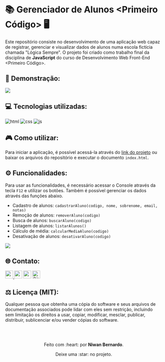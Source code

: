 <!-- Início da seção de introdução -->
<h1>📚 Gerenciador de Alunos &lt;Primeiro Código&gt; 🖥️</h1>
<p>Este repositório consiste no desenvolvimento de uma aplicação web capaz de registrar, gerenciar e visualizar dados de alunos numa escola fictícia chamada "Lógica Sempre". O projeto foi criado como trabalho final da disciplina de <b>JavaScript</b> do curso de Desenvolvimento Web Front-End &lt;Primeiro Código&gt;.</p> 
<!-- Fim da seção de introdução -->


<!-- Início da seção de demonstração -->
<h2>🎥 Demonstração: </h2>
<a href="https://devniwan.github.io/rascunhos/"><img src="https://i.postimg.cc/sXmTDqd2/Miniatura-Formulario-Java-Script.png" target="_blank"> </a>
<!-- Fim da seção de demonstração -->


<!-- Início da seção de usos -->
<h2>💻 Tecnologias utilizadas: </h2>
<p>
  <img align="center" alt="html" src="https://img.shields.io/badge/html5-%23E34F26.svg?style=for-the-badge&logo=html5&logoColor=white"/>
  <img align="center" alt="css" src="https://img.shields.io/badge/css3-%231572B6.svg?style=for-the-badge&logo=css3&logoColor=white"/>
  <img align="center" alt="js" src="https://img.shields.io/badge/javascript-%23323330.svg?style=for-the-badge&logo=javascript&logoColor=%23F7DF1E"/>
</p>
<!-- Fim da seção de usos -->


<!-- Início da seção de usos -->
<h2>🎮 Como utilizar: </h2>
<p>Para iniciar a aplicação, é possível acessá-la através do <a href="https://devniwan.github.io/rascunhos/">link do projeto</a> ou baixar os arquivos do repositório e executar o documento <code>index.html</code>.</p>
<!-- Fim da seção de usos -->

<!-- Início da seção de funcionalidades -->
<h2>⚙️ Funcionalidades: </h2>
<p>Para usar as funcionalidades, é necessário acessar o Console através da tecla <code>F12</code> e utilizar os botões. Também é possível gerenciar os dados através das funções abaixo.</p>
<ul>
  <li>Cadastro de alunos: <code>cadastrarAluno(codigo, nome, sobrenome, email, notas)</code></li>
  <li>Remoção de alunos: <code>removerAluno(codigo)</code></li>
  <li>Busca de alunos: <code>buscarAluno(codigo)</code></li>
  <li>Listagem de alunos: <code>listarAlunos()</code></li>
  <li>Cálculo de média: <code>calcularMediaAluno(codigo)</code></li>
  <li>Desativação de alunos: <code>desativarAluno(codigo)</code></li>
</ul>
<img src="https://i.postimg.cc/nL4XFyMD/terminal-exemplo.png" target="_blank">
<!-- Fim da seção de funcionalidades -->


<!-- Início da seção "Contato" -->
<h2>🌐 Contato: </h2>
<p>
<a href="https://www.linkedin.com/in/niwanbernardo/"><img src="https://img.shields.io/badge/linkedin-%230077B5.svg?&style=for-the-badge&logo=linkedin&logoColor=white" target="_blank" height=25> </a>
<a href="https://api.whatsapp.com/send?phone=5511991359164" target="_blank"><img src="https://img.shields.io/badge/WhatsApp-25D366?style=for-the-badge&logo=whatsapp&logoColor=white" target="_blank" height=25></a>
<a href="https://www.instagram.com/devniwan/"><img src="https://img.shields.io/badge/instagram-%23E4405F.svg?&style=for-the-badge&logo=instagram&logoColor=white" target="_blank" height=25></a> 
<a href="https://github.com/niwanbernardo" target="_blank"><img alt="Github" src="https://img.shields.io/badge/GitHub-%2312100E.svg?&style=for-the-badge&logo=Github&logoColor=white" target="_blank" height=25 /></a>
</p>
<!-- Fim da seção "Contato" -->


<!-- Início da seção de licença -->
<h2>⚖️ Licença (MIT): </h2>
<p> Qualquer pessoa que obtenha uma cópia do software e seus arquivos de documentação associados pode lidar com eles sem restrição, incluindo sem limitação os direitos a usar, copiar, modificar, mesclar, publicar, distribuir, sublicenciar e/ou vender cópias do software. </p>
<!-- Fim da seção de licença -->

<br>
<br>

<!-- Início da seção "Finalização" -->
<div align="center">
  <p>Feito com :heart: por <b>Niwan Bernardo</b>.</p>
  <p>Deixe uma :star: no projeto.</p>
</div>
<!-- Fim da seção "Finalização" -->
